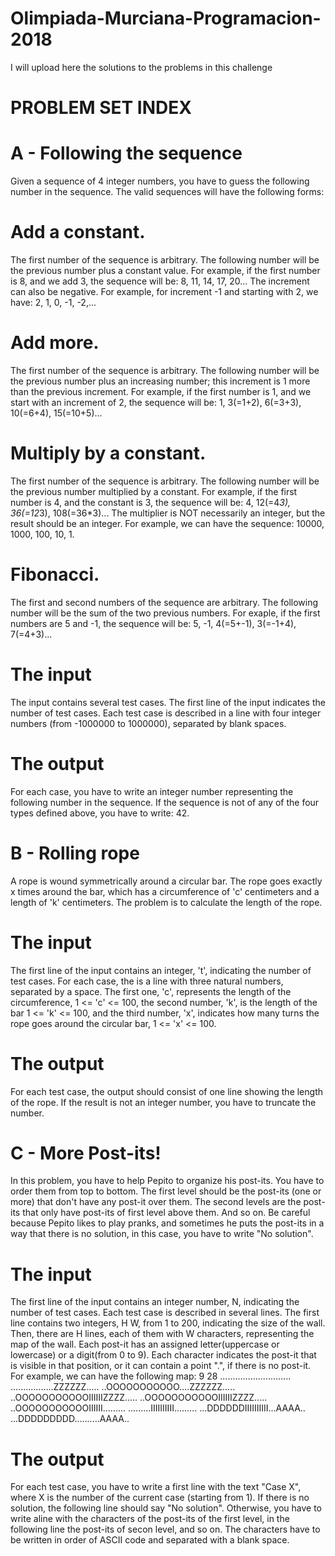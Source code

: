 # Olimpiada-Murciana-Programacion-2018
I will upload here the solutions to the problems in this challenge

# PROBLEM SET INDEX
# A - Following the sequence
Given a sequence of 4 integer numbers, you have to guess the following number in the sequence. The valid sequences will have the    following forms:
  # Add a constant.
  The first number of the sequence is arbitrary. The following number will be the previous number plus a constant value. For example, if the first number is 8, and we add 3, the sequence will be: 8, 11, 14, 17, 20... The increment can also be negative. For example, for increment -1 and starting with 2, we have: 2, 1, 0, -1, -2,...
  # Add more.
  The first number of the sequence is arbitrary. The following number will be the previous number plus an increasing number; this increment is 1 more than the previous increment. For example, if the first number is 1, and we start with an increment of 2, the sequence will be: 1, 3(=1+2), 6(=3+3), 10(=6+4), 15(=10+5)...
  # Multiply by a constant.
  The first number of the sequence is arbitrary. The following number will be the previous number multiplied by a constant. For example, if the first number is 4, and the constant is 3, the sequence will be: 4, 12(=4*3), 36(=12*3), 108(=36*3)... The multiplier is NOT necessarily an integer, but the result should be an integer. For example, we can have the sequence: 10000, 1000, 100, 10, 1.
  # Fibonacci.
  The first and second numbers of the sequence are arbitrary. The following number will be the sum of the two previous numbers. For exaple, if the first numbers are 5 and -1, the sequence will be: 5, -1, 4(=5+-1), 3(=-1+4), 7(=4+3)...
  # The input
  The input contains several test cases. The first line of the input indicates the number of test cases.
  Each test case is described in a line with four integer numbers (from -1000000 to 1000000), separated by blank spaces.
  # The output
  For each case, you have to write an integer number representing the following number in the sequence. If the sequence is not of any of the four types defined above, you have to write: 42.
  
# B - Rolling rope
A rope is wound symmetrically around a circular bar. The rope goes exactly x times around the bar, which has a circumference of 'c' centimeters and a length of 'k' centimeters.
The problem is to calculate the length of the rope.
  # The input
  The first line of the input contains an integer, 't', indicating the number of test cases.
  For each case, the is a line with three natural numbers, separated by a space. The first one, 'c', represents the length of the circumference, 1 <= 'c' <= 100, the second number, 'k', is the length of the bar 1 <= 'k' <= 100, and the third number, 'x', indicates how many turns the rope goes around the circular bar, 1 <= 'x' <= 100.
  # The output
  For each test case, the output should consist of one line showing the length of the rope. If the result is not an integer number, you have to truncate the number.

# C - More Post-its!
In this problem, you have to help Pepito to organize his post-its. You have to order them from top to bottom. The first level should be the post-its (one or more) that don't have any post-it over them. The second levels are the post-its that only have post-its of first level above them. And so on.
Be careful because Pepito likes to play pranks, and sometimes he puts the post-its in a way that there is no solution, in this case, you have to write "No solution".
  # The input
  The first line of the input contains an integer number, N, indicating the number of test cases.
  Each test case is described in several lines. The first line contains two integers, H W, from 1 to 200, indicating the size of the wall. Then, there are H lines, each of them with W characters, representing the map of the wall. Each post-it has an assigned letter(uppercase or lowercase) or a digit(from 0 to 9). Each character indicates the post-it that is visible in that position, or it can contain a point ".", if there is no post-it. For example, we can have the following map:
  9 28
  ............................
  .................ZZZZZZ.....
  ..OOOOOOOOOOO....ZZZZZZ.....
  ..OOOOOOOOOOOIIIIIIZZZZ.....
  ..OOOOOOOOOOOIIIIIIZZZZ.....
  ..OOOOOOOOOOOIIIIII.........
  .........IIIIIIIIII.........
  ...DDDDDDIIIIIIIIII...AAAA..
  ...DDDDDDDDD..........AAAA..
  # The output
  For each test case, you have to write a first line with the text "Case X", where X is the number of the current case (starting from 1). If there is no solution, the following line should say "No solution". Otherwise, you have to write aline with the characters of the post-its of the first level, in the following line the post-its of secon level, and so on. The characters have to be written in order of ASCII code and separated with a blank space.
  
